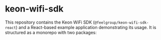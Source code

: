 # keon-wifi-sdk
This repository contains the Keon WiFi SDK (`@feelgroup/keon-wifi-sdk-react`) and a React-based example application demonstrating its usage. It is structured as a monorepo with two packages:
